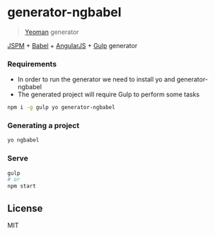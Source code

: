 # generator-ngbabel
> [Yeoman](http://yeoman.io) generator

[JSPM](http://jspm.io/) + [Babel](https://babeljs.io) + [AngularJS](https://angularjs.org/) + [Gulp](http://gulpjs.com/) generator

### Requirements
* In order to run the generator we need to install yo and generator-ngbabel
* The generated project will require Gulp to perform some tasks

```bash
npm i -g gulp yo generator-ngbabel
```

### Generating a project

```bash
yo ngbabel
```

### Serve
```bash
gulp
# or
npm start
```

## License

MIT
